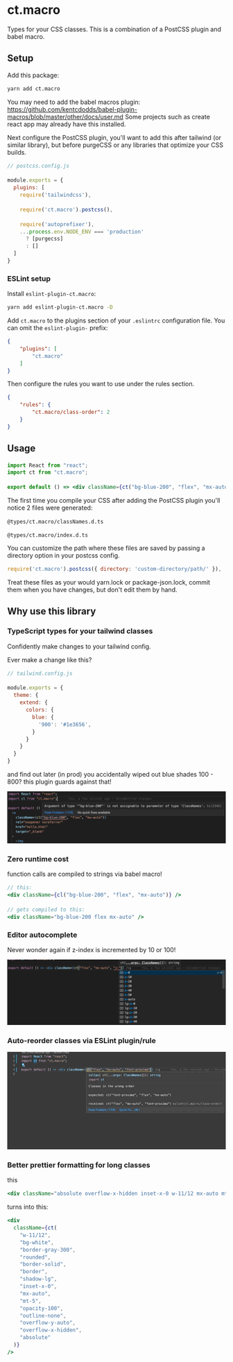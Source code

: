 # ct.macro

Types for your CSS classes. This is a combination of a PostCSS plugin and babel macro.

## Setup
Add this package:
```bash
yarn add ct.macro
```

You may need to add the babel macros plugin: https://github.com/kentcdodds/babel-plugin-macros/blob/master/other/docs/user.md Some projects such as create react app may already have this installed.

Next configure the PostCSS plugin, you'll want to add this after tailwind (or similar library), but before purgeCSS or any libraries that optimize your CSS builds.

```js
// postcss.config.js

module.exports = {
  plugins: [
    require('tailwindcss'),

    require('ct.macro').postcss(),

    require('autoprefixer'),
    ...process.env.NODE_ENV === 'production'
      ? [purgecss]
      : []
  ]
}
```

### ESLint setup

Install `eslint-plugin-ct.macro`:

```bash
yarn add eslint-plugin-ct.macro -D
```

Add `ct.macro` to the plugins section of your `.eslintrc` configuration file. You can omit the `eslint-plugin-` prefix:

```json
{
    "plugins": [
        "ct.macro"
    ]
}
```


Then configure the rules you want to use under the rules section.

```json
{
    "rules": {
        "ct.macro/class-order": 2
    }
}
```

## Usage

```jsx
import React from "react";
import ct from "ct.macro";

export default () => <div className={ct("bg-blue-200", "flex", "mx-auto")} />;
```

The first time you compile your CSS after adding the PostCSS plugin you'll notice 2 files were generated:

`@types/ct.macro/classNames.d.ts`

`@types/ct.macro/index.d.ts`

You can customize the path where these files are saved by passing a directory option in your postcss config.

```js
require('ct.macro').postcss({ directory: 'custom-directory/path/' }),
```

Treat these files as your would yarn.lock or package-json.lock, commit them when you have changes, but don't edit them by hand.

## Why use this library

### TypeScript types for your tailwind classes

Confidently make changes to your tailwind config.

Ever make a change like this?
```js
// tailwind.config.js

module.exports = {
  theme: {
    extend: {
      colors: {
        blue: {
          '900': '#1e3656',
        }
      }
    }
  }
}
```
and find out later (in prod) you accidentally wiped out blue shades 100 - 800? this plugin guards against that!

![type error from missing class](assets/missing-class.png)

### Zero runtime cost

function calls are compiled to strings via babel macro!

```jsx
// this:
<div className={cl("bg-blue-200", "flex", "mx-auto")} />

// gets compiled to this:
<div className="bg-blue-200 flex mx-auto" />
```

### Editor autocomplete
Never wonder again if z-index is incremented by 10 or 100!

![autocomplete suggestions for z index](assets/autocomplete.png)

### Auto-reorder classes via ESLint plugin/rule

![ESLint auto fix for class order](assets/autofix-class-order.gif)

### Better prettier formatting for long classes
this
```jsx
<div className="absolute overflow-x-hidden inset-x-0 w-11/12 mx-auto mt-5 overflow-y-auto bg-white outline-none border border-gray-300 border-solid rounded shadow-lg opacity-100" />
```

turns into this:

```jsx
<div
  className={ct(
    "w-11/12",
    "bg-white",
    "border-gray-300",
    "rounded",
    "border-solid",
    "border",
    "shadow-lg",
    "inset-x-0",
    "mx-auto",
    "mt-5",
    "opacity-100",
    "outline-none",
    "overflow-y-auto",
    "overflow-x-hidden",
    "absolute"
  )}
/>
```
